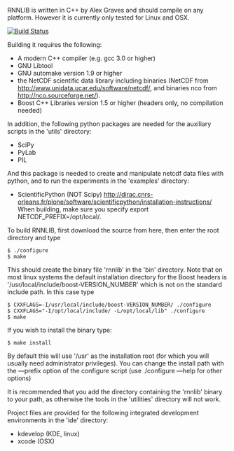 RNNLIB is written in C++ by Alex Graves and should compile on any platform. However it is currently only tested for Linux and OSX.

[![Build Status](https://travis-ci.org/xavigonzalvo/rnnlib.svg)](https://travis-ci.org/xavigonzalvo/rnnlib)

Building it requires the following:

* A modern C++ compiler (e.g. gcc 3.0 or higher)
* GNU Libtool
* GNU automake version 1.9 or higher
* the NetCDF scientific data library including binaries (NetCDF from http://www.unidata.ucar.edu/software/netcdf/, and binaries nco from http://nco.sourceforge.net/).
* Boost C++ Libraries version 1.5 or higher (headers only, no compilation needed)

In addition, the following python packages are needed for the auxiliary scripts in the 'utils' directory:

* SciPy
* PyLab
* PIL

And this package is needed to create and manipulate netcdf data files with python, and to run the experiments in the 'examples' directory:

* ScientificPython (NOT Scipy)
http://dirac.cnrs-orleans.fr/plone/software/scientificpython/installation-instructions/
When building, make sure you specify export NETCDF_PREFIX=/opt/local/.

To build RNNLIB, first download the source from here, then enter the root directory and type

    $ ./configure
    $ make

This should create the binary file 'rnnlib' in the 'bin' directory. 
Note that on most linux systems the default installation directory for the Boost headers is '/usr/local/include/boost-VERSION_NUMBER' which is not on the standard include path. 
In this case type

    $ CXXFLAGS=-I/usr/local/include/boost-VERSION_NUMBER/ ./configure
    $ CXXFLAGS="-I/opt/local/include/ -L/opt/local/lib" ./configure
    $ make

If you wish to install the binary type:

    $ make install

By default this will use '/usr' as the installation root (for which you will usually need administrator privileges). 
You can change the install path with the —prefix option of the configure script (use ./configure —help for other options)

It is recommended that you add the directory containing the 'rnnlib' binary to your path,
as otherwise the tools in the 'utilities' directory will not work.

Project files are provided for the following integrated development environments in the 'ide' directory:

* kdevelop (KDE, linux)
* xcode (OSX)
